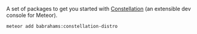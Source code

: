 A set of packages to get you started with [Constellation](https://atmospherejs.com/constellation/console) (an extensible dev console for Meteor).

`meteor add babrahams:constellation-distro`